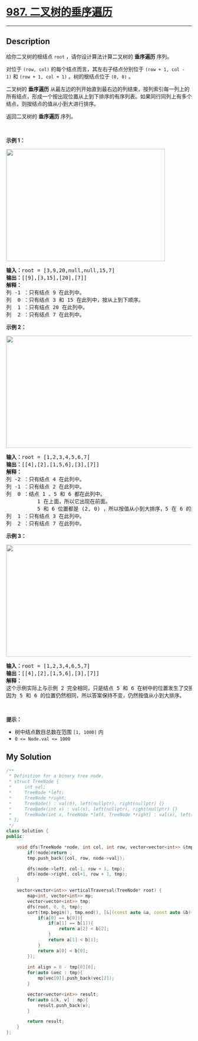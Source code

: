 # [987. 二叉树的垂序遍历](https://leetcode-cn.com/problems/vertical-order-traversal-of-a-binary-tree/)

---

## Description

<section>
<p>给你二叉树的根结点 <code>root</code> ，请你设计算法计算二叉树的<em> </em><strong>垂序遍历</strong> 序列。</p>
<p>对位于&nbsp;<code>(row, col)</code>&nbsp;的每个结点而言，其左右子结点分别位于&nbsp;<code>(row + 1, col - 1)</code>&nbsp;和&nbsp;<code>(row + 1, col + 1)</code> 。树的根结点位于 <code>(0, 0)</code> 。</p>
<p>二叉树的 <strong>垂序遍历</strong> 从最左边的列开始直到最右边的列结束，按列索引每一列上的所有结点，形成一个按出现位置从上到下排序的有序列表。如果同行同列上有多个结点，则按结点的值从小到大进行排序。</p>
<p>返回二叉树的 <strong>垂序遍历</strong> 序列。</p>
<p>&nbsp;</p>
<p><strong>示例 1：</strong></p>
<img style="width: 431px; height: 304px;" src="https://assets.leetcode.com/uploads/2021/01/29/vtree1.jpg" alt="">
<pre><strong>输入：</strong>root = [3,9,20,null,null,15,7]
<strong>输出：</strong>[[9],[3,15],[20],[7]]
<strong>解释：</strong>
列 -1 ：只有结点 9 在此列中。
列  0 ：只有结点 3 和 15 在此列中，按从上到下顺序。
列  1 ：只有结点 20 在此列中。
列  2 ：只有结点 7 在此列中。</pre>
<p><strong>示例 2：</strong></p>
<img style="width: 512px; height: 304px;" src="https://assets.leetcode.com/uploads/2021/01/29/vtree2.jpg" alt="">
<pre><strong>输入：</strong>root = [1,2,3,4,5,6,7]
<strong>输出：</strong>[[4],[2],[1,5,6],[3],[7]]
<strong>解释：</strong>
列 -2 ：只有结点 4 在此列中。
列 -1 ：只有结点 2 在此列中。
列  0 ：结点 1 、5 和 6 都在此列中。
          1 在上面，所以它出现在前面。
          5 和 6 位置都是 (2, 0) ，所以按值从小到大排序，5 在 6 的前面。
列  1 ：只有结点 3 在此列中。
列  2 ：只有结点 7 在此列中。
</pre>
<p><strong>示例 3：</strong></p>
<img style="width: 512px; height: 304px;" src="https://assets.leetcode.com/uploads/2021/01/29/vtree3.jpg" alt="">
<pre><strong>输入：</strong>root = [1,2,3,4,6,5,7]
<strong>输出：</strong>[[4],[2],[1,5,6],[3],[7]]
<strong>解释：</strong>
这个示例实际上与示例 2 完全相同，只是结点 5 和 6 在树中的位置发生了交换。
因为 5 和 6 的位置仍然相同，所以答案保持不变，仍然按值从小到大排序。</pre>
<p>&nbsp;</p>
<p><strong>提示：</strong></p>
<ul>
	<li>树中结点数目总数在范围 <code>[1, 1000]</code> 内</li>
	<li><code>0 &lt;= Node.val &lt;= 1000</code></li>
</ul>
</section>


## My Solution

```cpp
/**
 * Definition for a binary tree node.
 * struct TreeNode {
 *     int val;
 *     TreeNode *left;
 *     TreeNode *right;
 *     TreeNode() : val(0), left(nullptr), right(nullptr) {}
 *     TreeNode(int x) : val(x), left(nullptr), right(nullptr) {}
 *     TreeNode(int x, TreeNode *left, TreeNode *right) : val(x), left(left), right(right) {}
 * };
 */
class Solution {
public:

    void dfs(TreeNode *node, int col, int row, vector<vector<int>> &tmp){
        if(!node)return ;
        tmp.push_back({col, row, node->val});

        dfs(node->left, col-1, row + 1, tmp);
        dfs(node->right, col+1, row + 1, tmp);
    }

    vector<vector<int>> verticalTraversal(TreeNode* root) {
        map<int, vector<int>> mp;
        vector<vector<int>> tmp;
        dfs(root, 0, 0, tmp);
        sort(tmp.begin(), tmp.end(), [&](const auto &a, const auto &b){
            if(a[0] == b[0]){
                if(a[1] == b[1]){
                    return a[2] < b[2];
                }
                return a[1] < b[1];
            }
            return a[0] < b[0];
        });
        
        int align = 0 - tmp[0][0];
        for(auto &vec : tmp){
            mp[vec[0]].push_back(vec[2]);
        }

        vector<vector<int>> result;
        for(auto &[k, v] : mp){
            result.push_back(v);
        }

        return result;
    }
};
```